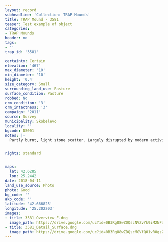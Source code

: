 ```yaml
---
layout: record
subheadline: 'Collection: TRAP Mounds'
title: TRAP Mound - 3581
teaser: Test example of object
categories:
- TRAP Mounds
header: no
tags:
- ''
trap_id: '3581'

certainty: Certain
elevation: '467'
max_diameter: '10'
min_diameter: '10'
height: '0.4'
size_category: Small
surrounding_land_use: Pasture
surface_condition: Pasture
robbed: No
crm_condition: '3'
crm_intactness: '3'
campaign: '2011'
source: Survey
municipality: Skobelevo
locality: ''
bgcode: DS001
notes: |-
  Partly burnt, light stone scatter. Largely disrupted by modern activity. No visible robbers' trench.


rights: standard


maps:
  lat: 42.6285
  lon: 25.2442
date: 2018-04-11
land_use_source: Photo
photo: Good
bg_code: ''
akb_code: ''
latitude: '42.666825'
longitude: '25.202203'
images:
- title: 3581_Overview_E.dng
  image_path: https://drive.google.com/uc?id=0B3Rg88wZDQscNVZvYk9iM2NFaGs
- title: 3581_Detail_Surface.dng
  image_path: https://drive.google.com/uc?id=0B3Rg88wZDQscMGVfQ01vR0gzZVU
---
```

